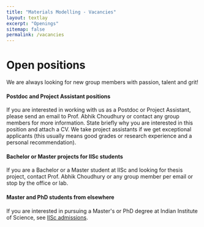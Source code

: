 ```yaml
---
title: "Materials Modelling - Vacancies"
layout: textlay
excerpt: "Openings"
sitemap: false
permalink: /vacancies
---
```


# Open positions


We are always looking for new group members with passion, talent and grit!


#### Postdoc and Project Assistant positions
If you are interested in working with us as a Postdoc or Project Assistant, please send an email to Prof. Abhik Choudhury or contact any group members for more information. State briefly why you are interested in this position and attach a CV. We take project assistants if we get exceptional applicants (this usually means good grades or research experience and a personal recommendation).


#### Bachelor or Master projects for IISc students
If you are a Bachelor or a Master student at IISc and looking for thesis project, contact Prof. Abhik Choudhury or any group member per email or stop by the office or lab.


#### Master and PhD students from elsewhere
If you are interested in pursuing a Master's or PhD degree at Indian Institute of Science, see [IISc admissions](https://iisc.ac.in/admissions/). 

